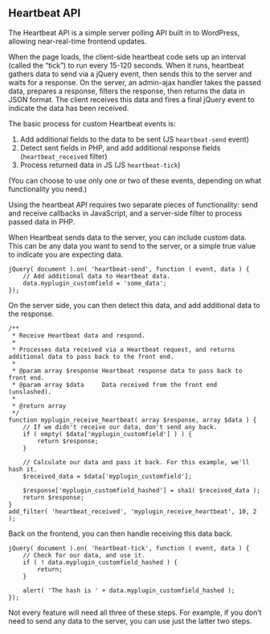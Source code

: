 Heartbeat API
-------------

The Heartbeat API is a simple server polling API built in to WordPress, allowing near-real-time frontend updates.

When the page loads, the client-side heartbeat code sets up an interval (called the “tick”) to run every 15-120 seconds. When it runs, heartbeat gathers data to send via a jQuery event, then sends this to the server and waits for a response. On the server, an admin-ajax handler takes the passed data, prepares a response, filters the response, then returns the data in JSON format. The client receives this data and fires a final jQuery event to indicate the data has been received.

The basic process for custom Heartbeat events is:

1.  Add additional fields to the data to be sent (JS `heartbeat-send` event)
2.  Detect sent fields in PHP, and add additional response fields (`heartbeat_received` filter)
3.  Process returned data in JS (JS `heartbeat-tick`)

(You can choose to use only one or two of these events, depending on what functionality you need.)

Using the heartbeat API requires two separate pieces of functionality: send and receive callbacks in JavaScript, and a server-side filter to process passed data in PHP.

When Heartbeat sends data to the server, you can include custom data. This can be any data you want to send to the server, or a simple true value to indicate you are expecting data.

    jQuery( document ).on( 'heartbeat-send', function ( event, data ) {
    	// Add additional data to Heartbeat data.
    	data.myplugin_customfield = 'some_data';
    });

On the server side, you can then detect this data, and add additional data to the response.

    /**
     * Receive Heartbeat data and respond.
     *
     * Processes data received via a Heartbeat request, and returns additional data to pass back to the front end.
     *
     * @param array $response Heartbeat response data to pass back to front end.
     * @param array $data     Data received from the front end (unslashed).
     *
     * @return array
     */
    function myplugin_receive_heartbeat( array $response, array $data ) {
    	// If we didn't receive our data, don't send any back.
    	if ( empty( $data['myplugin_customfield'] ) ) {
    		return $response;
    	}
    
    	// Calculate our data and pass it back. For this example, we'll hash it.
    	$received_data = $data['myplugin_customfield'];
    
    	$response['myplugin_customfield_hashed'] = sha1( $received_data );
    	return $response;
    }
    add_filter( 'heartbeat_received', 'myplugin_receive_heartbeat', 10, 2 );

Back on the frontend, you can then handle receiving this data back.

    jQuery( document ).on( 'heartbeat-tick', function ( event, data ) {
    	// Check for our data, and use it.
    	if ( ! data.myplugin_customfield_hashed ) {
    		return;
    	}
    
    	alert( 'The hash is ' + data.myplugin_customfield_hashed );
    });

  
Not every feature will need all three of these steps. For example, if you don’t need to send any data to the server, you can use just the latter two steps.